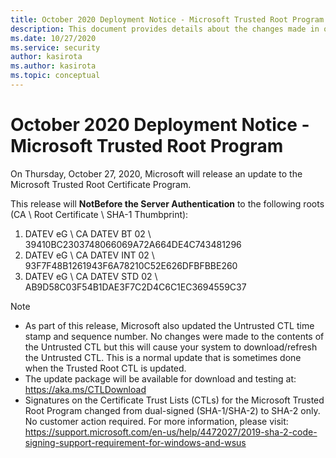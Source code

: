 ```yaml
---
title: October 2020 Deployment Notice - Microsoft Trusted Root Program 
description: This document provides details about the changes made in october 2020 to the root store.
ms.date: 10/27/2020
ms.service: security
author: kasirota
ms.author: kasirota
ms.topic: conceptual
---
```


# October 2020 Deployment Notice - Microsoft Trusted Root Program 

On Thursday, October 27, 2020, Microsoft will release an update to the Microsoft Trusted Root Certificate Program.

This release will **NotBefore the Server Authentication** to the following roots (CA \ Root Certificate \ SHA-1 Thumbprint):
1. 	DATEV eG \\ CA DATEV BT 02 \\ 39410BC2303748066069A72A664DE4C743481296
2. 	DATEV eG \\ CA DATEV INT 02 \\ 93F7F48B1261943F6A78210C52E626DFBFBBE260
3. 	DATEV eG \\ CA DATEV STD 02 \\ AB9D58C03F54B1DAE3F7C2D4C6C1EC3694559C37



>[!NOTE]
> * As part of this release, Microsoft also updated the Untrusted CTL time stamp and sequence number. No changes were made to the contents of the Untrusted CTL but this will cause your system to download/refresh the Untrusted CTL. This is a normal update that is sometimes done when the Trusted Root CTL is updated.
> * The update package will be available for download and testing at: <https://aka.ms/CTLDownload>
> * Signatures on the Certificate Trust Lists (CTLs) for the Microsoft Trusted Root Program changed from dual-signed (SHA-1/SHA-2) to SHA-2 only. No customer action required. For more information, please visit: <https://support.microsoft.com/en-us/help/4472027/2019-sha-2-code-signing-support-requirement-for-windows-and-wsus> 
